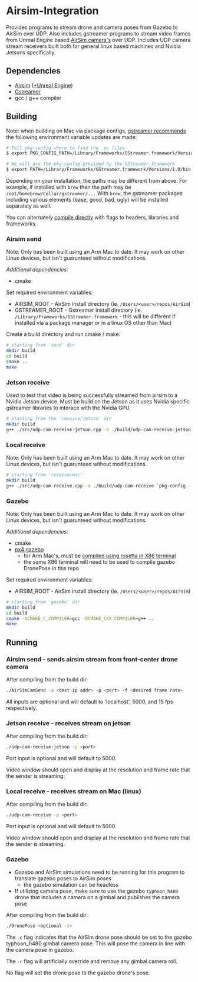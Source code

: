 # Airsim-Integration
Provides programs to stream drone and camera poses from Gazebo to AirSim over UDP. Also includes gstreamer programs to stream video frames from Unreal Engine based [AirSim camera's](https://microsoft.github.io/AirSim/image_apis/) over UDP. Includes UDP camera stream receivers built both for general linux based machines and Nvidia Jetsons specifically. 

## Dependencies
- [Airsim](https://microsoft.github.io/AirSim/) ([+Unreal Engine](https://www.unrealengine.com/en-US/download))
- [Gstreamer](https://gstreamer.freedesktop.org/documentation/installing/index.html?gi-language=c)
- gcc / g++ compiler

## Building
Note: when building on Mac via package configs, [gstreamer recommends](https://gstreamer.freedesktop.org/documentation/installing/on-mac-osx.html#manual-compilation-with-pkgconfig) the following environment variable updates are made:
```bash
# Tell pkg-config where to find the .pc files
$ export PKG_CONFIG_PATH=/Library/Frameworks/GStreamer.framework/Versions/1.0/lib/pkgconfig

# We will use the pkg-config provided by the GStreamer.framework
$ export PATH=/Library/Frameworks/GStreamer.framework/Versions/1.0/bin:$PATH
```
Depending on your installation, the paths may be different from above. For example, if installed with `brew` then the path may be `/opt/homebrew/Cellar/gstreamer/...` With `brew`, the gstreamer packages including various elements (base, good, bad, ugly) will be installed separately as well.

You can alternately [compile directly](https://gstreamer.freedesktop.org/documentation/installing/on-mac-osx.html#manual-compilation) with flags to headers, libraries and frameworks. 

### Airsim send
Note: Only has been built using an Arm Mac to date. It may work on other Linux devices, but isn't guarunteed without modifications. 

_Additional dependencies:_
- cmake

Set required environment variables:
- AIRSIM_ROOT - AirSim install directory (ie. `/Users/<user>/repos/AirSim`)
- GSTREAMER_ROOT - Gstreamer install directory (ie. `/Library/Frameworks/GStreamer.framework` - this will be different if installed via a package manager or in a linux OS other than Mac)

Create a build directory and run cmake / make:
```bash
# starting from 'send' dir
mkdir build
cd build
cmake ..
make
```

### Jetson receive
Used to test that video is being successfully streamed from airsim to a Nvidia Jetson device. Must be build on the Jetson as it uses Nvidia specific gstreamer libraries to interace with the Nvidia GPU. 

```bash
# starting from the 'receive/jetson' dir
mkdir build
g++ ./src/udp-cam-receive-jetson.cpp -o ./build/udp-cam-receive-jetson `pkg-config --cflags --libs gstreamer-1.0`
```

### Local receive
Note: Only has been built using an Arm Mac to date. It may work on other Linux devices, but isn't guarunteed without modifications. 

```bash
# starting from 'receive/mac'
mkdir build
g++ ./src/udp-cam-receive.cpp -o ./build/udp-cam-receive `pkg-config --cflags --libs gstreamer-1.0`
```

### Gazebo
Note: Only has been built using an Arm Mac to date. It may work on other Linux devices, but isn't guarunteed without modifications.

_Additional dependencies:_
- cmake
- [px4 gazebo](https://docs.px4.io/main/en/simulation/gazebo.html)
    - for Arm Mac's, must be [compiled using rosetta in X86 terminal](https://docs.px4.io/main/en/dev_setup/dev_env_mac.html#macos-development-environment)
    - the same X86 terminal will need to be used to compile gazebo DronePose in this repo

Set required environment variables:
- AIRSIM_ROOT - AirSim install directory (ie. `/Users/<user>/repos/AirSim`)

```bash
# starting from 'gazebo' dir
mkdir build
cd build
cmake -DCMAKE_C_COMPILER=gcc -DCMAKE_CXX_COMPILER=g++ ..
make
```


## Running
### Airsim send - sends airsim stream from front-center drone camera
After compiling from the build dir:
```bash
./AirSimCamSend -a <dest ip addr> -p <port> -f <desired frame rate>
```

All inputs are optional and will default to 'localhost', 5000, and 15 fps respectively. 

### Jetson receive - receives stream on jetson
After compiling from the build dir:
```bash
./udp-cam-receive-jetson -p <port>
```

Port input is optional and will default to 5000.

Video window should open and display at the resolution and frame rate that the sender is streaming.

### Local receive - receives stream on Mac (linux)
After compiling from the build dir:
```bash
./udp-cam-receive -p <port>
```

Port input is optional and will default to 5000.

Video window should open and display at the resolution and frame rate that the sender is streaming.

### Gazebo
- Gazebo and AirSim simulations need to be running for this program to translate gazebo poses to AirSim poses
    - the gazebo simulation can be headless
- If utilizing camera pose, make sure to use the gazebo `typhoon_h480` drone that includes a camera on a gimbal and publishes the camera pose

After compiling from the build dir:
```bash
./DronePose <optional -c>
```

The `-c` flag indicates that the AirSim drone pose should be set to the gazebo typhoon_h480 gimbal camera pose. This will pose the camera in line with the camera pose in gazebo.

The `-r` flag will artificially override and remove any gimbal camera roll.

No flag will set the drone pose to the gazebo drone's pose.


